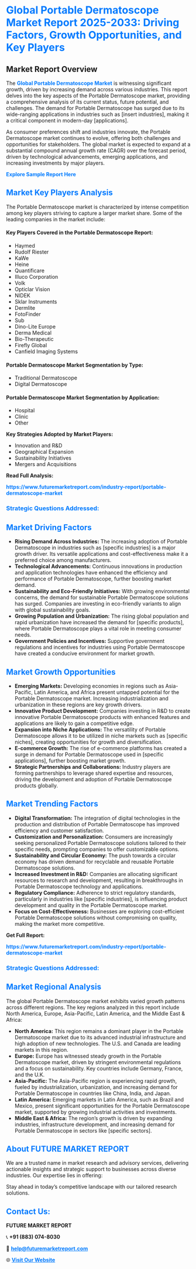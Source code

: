 <h1 style="color: #007BFF;">Global Portable Dermatoscope Market Report 2025-2033: Driving Factors, Growth Opportunities, and Key Players</h1>

<section id="overview">
<h2>Market Report Overview</h2>
<p>The <a href="https://www.futuremarketreport.com/industry-report/portable-dermatoscope-market" style="color: #007BFF; text-decoration: none;"><strong>Global Portable Dermatoscope Market</strong></a> is witnessing significant growth, driven by increasing demand across various industries. This report delves into the key aspects of the Portable Dermatoscope market, providing a comprehensive analysis of its current status, future potential, and challenges. The demand for Portable Dermatoscope has surged due to its wide-ranging applications in industries such as [insert industries], making it a critical component in modern-day [applications].</p>
<p>As consumer preferences shift and industries innovate, the Portable Dermatoscope market continues to evolve, offering both challenges and opportunities for stakeholders. The global market is expected to expand at a substantial compound annual growth rate (CAGR) over the forecast period, driven by technological advancements, emerging applications, and increasing investments by major players.</p>
</section>

<section id="overview">
<p><a href="https://www.futuremarketreport.com/request-sample/reportId=64784" style="color: #007BFF; text-decoration: none;"><strong>Explore Sample Report Here</strong></a></p>
</section>

<section id="key-players">
<h2 style="color: #007BFF;">Market Key Players Analysis</h2>
<p>The Portable Dermatoscope market is characterized by intense competition among key players striving to capture a larger market share. Some of the leading companies in the market include:</p>
<h4>Key Players Covered in the Portable Dermatoscope Report:</h4>
<ul><li>Haymed</li><li>Rudolf Riester</li><li>KaWe</li><li>Heine</li><li>Quantificare</li><li>Illuco Corporation</li><li>Volk</li><li>Opticlar Vision</li><li>NIDEK</li><li>Sklar Instruments</li><li>Dermlite</li><li>FotoFinder</li><li>Sub</li><li>Dino-Lite Europe</li><li>Derma Medical</li><li>Bio-Therapeutic</li><li>Firefly Global</li><li>Canfield Imaging Systems</li></ul>
<h4>Portable Dermatoscope Market Segmentation by Type:</h4>
<ul><li>Traditional Dermatoscope</li><li>Digital Dermatoscope</li></ul>

<h4>Portable Dermatoscope Market Segmentation by Application:</h4>
<ul><li>Hospital</li><li>Clinic</li><li>Other</li></ul>
<p><strong>Key Strategies Adopted by Market Players:</strong></p>
<ul>
<li>Innovation and R&D</li>
<li>Geographical Expansion</li>
<li>Sustainability Initiatives</li>
<li>Mergers and Acquisitions</li>
</ul>
</section>

<section>
<p><strong>Read Full Analysis: </strong></p><a href="https://www.futuremarketreport.com/industry-report/portable-dermatoscope-market" style="color: #007BFF; text-decoration: none;"><strong>https://www.futuremarketreport.com/industry-report/portable-dermatoscope-market</strong></a>
<h3 style="color: #007BFF;">Strategic Questions Addressed:</h3>
</section>

<section id="driving-factors">
<h2 style="color: #007BFF;">Market Driving Factors</h2>
<ul>
<li><strong>Rising Demand Across Industries:</strong> The increasing adoption of Portable Dermatoscope in industries such as [specific industries] is a major growth driver. Its versatile applications and cost-effectiveness make it a preferred choice among manufacturers.</li>
<li><strong>Technological Advancements:</strong> Continuous innovations in production and application technologies have enhanced the efficiency and performance of Portable Dermatoscope, further boosting market demand.</li>
<li><strong>Sustainability and Eco-Friendly Initiatives:</strong> With growing environmental concerns, the demand for sustainable Portable Dermatoscope solutions has surged. Companies are investing in eco-friendly variants to align with global sustainability goals.</li>
<li><strong>Growing Population and Urbanization:</strong> The rising global population and rapid urbanization have increased the demand for [specific products], where Portable Dermatoscope plays a vital role in meeting consumer needs.</li>
<li><strong>Government Policies and Incentives:</strong> Supportive government regulations and incentives for industries using Portable Dermatoscope have created a conducive environment for market growth.</li>
</ul>
</section>

<section id="growth-opportunities">
<h2 style="color: #007BFF;">Market Growth Opportunities</h2>
<ul>
<li><strong>Emerging Markets:</strong> Developing economies in regions such as Asia-Pacific, Latin America, and Africa present untapped potential for the Portable Dermatoscope market. Increasing industrialization and urbanization in these regions are key growth drivers.</li>
<li><strong>Innovative Product Development:</strong> Companies investing in R&D to create innovative Portable Dermatoscope products with enhanced features and applications are likely to gain a competitive edge.</li>
<li><strong>Expansion into Niche Applications:</strong> The versatility of Portable Dermatoscope allows it to be utilized in niche markets such as [specific niches], creating opportunities for growth and diversification.</li>
<li><strong>E-commerce Growth:</strong> The rise of e-commerce platforms has created a surge in demand for Portable Dermatoscope used in [specific applications], further boosting market growth.</li>
<li><strong>Strategic Partnerships and Collaborations:</strong> Industry players are forming partnerships to leverage shared expertise and resources, driving the development and adoption of Portable Dermatoscope products globally.</li>
</ul>
</section>

<section id="trending-factors">
<h2 style="color: #007BFF;">Market Trending Factors</h2>
<ul>
<li><strong>Digital Transformation:</strong> The integration of digital technologies in the production and distribution of Portable Dermatoscope has improved efficiency and customer satisfaction.</li>
<li><strong>Customization and Personalization:</strong> Consumers are increasingly seeking personalized Portable Dermatoscope solutions tailored to their specific needs, prompting companies to offer customizable options.</li>
<li><strong>Sustainability and Circular Economy:</strong> The push towards a circular economy has driven demand for recyclable and reusable Portable Dermatoscope solutions.</li>
<li><strong>Increased Investment in R&D:</strong> Companies are allocating significant resources to research and development, resulting in breakthroughs in Portable Dermatoscope technology and applications.</li>
<li><strong>Regulatory Compliance:</strong> Adherence to strict regulatory standards, particularly in industries like [specific industries], is influencing product development and quality in the Portable Dermatoscope market.</li>
<li><strong>Focus on Cost-Effectiveness:</strong> Businesses are exploring cost-efficient Portable Dermatoscope solutions without compromising on quality, making the market more competitive.</li>
</ul>
</section>

<section>
<p><strong>Get Full Report: </strong></p><a href="https://www.futuremarketreport.com/industry-report/portable-dermatoscope-market" style="color: #007BFF; text-decoration: none;"><strong>https://www.futuremarketreport.com/industry-report/portable-dermatoscope-market</strong></a>
<h3 style="color: #007BFF;">Strategic Questions Addressed:</h3>
</section>


<section id="regional-analysis">
<h2 style="color: #007BFF;">Market Regional Analysis</h2>
<p>The global Portable Dermatoscope market exhibits varied growth patterns across different regions. The key regions analyzed in this report include North America, Europe, Asia-Pacific, Latin America, and the Middle East & Africa:</p>
<ul>
<li><strong>North America:</strong> This region remains a dominant player in the Portable Dermatoscope market due to its advanced industrial infrastructure and high adoption of new technologies. The U.S. and Canada are leading markets in this region.</li>
<li><strong>Europe:</strong> Europe has witnessed steady growth in the Portable Dermatoscope market, driven by stringent environmental regulations and a focus on sustainability. Key countries include Germany, France, and the U.K.</li>
<li><strong>Asia-Pacific:</strong> The Asia-Pacific region is experiencing rapid growth, fueled by industrialization, urbanization, and increasing demand for Portable Dermatoscope in countries like China, India, and Japan.</li>
<li><strong>Latin America:</strong> Emerging markets in Latin America, such as Brazil and Mexico, present significant opportunities for the Portable Dermatoscope market, supported by growing industrial activities and investments.</li>
<li><strong>Middle East & Africa:</strong> The region’s growth is driven by expanding industries, infrastructure development, and increasing demand for Portable Dermatoscope in sectors like [specific sectors].</li>
</ul>
</section>

<footer>
<h2 style="color: #007BFF;">About FUTURE MARKET REPORT</h2>
<p>We are a trusted name in market research and advisory services, delivering actionable insights and strategic support to businesses across diverse industries. Our expertise lies in offering:</p>

<p>Stay ahead in today’s competitive landscape with our tailored research solutions.</p>

<h2 style="color: #007BFF;">Contact Us:</h2>
<p><strong>FUTURE MARKET REPORT</strong></p>
<p>📞 <strong>+91 (883) 074-8030</strong></p>
<p>📧 <strong><a href="mailto:help@futuremarketreport.com" style="color: #007BFF;">help@futuremarketreport.com</a></strong></p>
<p>🌐 <strong><a href="https://www.futuremarketreport.com/" style="color: #007BFF;">Visit Our Website</a></strong></p>
</footer>